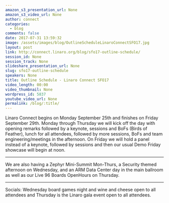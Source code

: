 ```yaml
---
amazon_s3_presentation_url: None
amazon_s3_video_url: None
author: connect
categories:
  - blog
comments: false
date: 2017-07-31 13:59:32
image: /assets/images/blog/OutlineScheduleLinaroConnectSFO17.jpg
layout: post
link: http://connect.linaro.org/blog/sfo17-outline-schedule/
session_id: None
session_track: None
slideshare_presentation_url: None
slug: sfo17-outline-schedule
speakers: None
title: Outline Schedule - Linaro Connect SFO17
video_length: 00:00
video_thumbnail: None
wordpress_id: 5837
youtube_video_url: None
permalink: /blog/:title/
---
```


Linaro Connect begins on Monday September 25th and finishes on Friday September 29th. Monday through Thursday we will kick off the day with opening remarks followed by a keynote, sessions and BoFs (Birds of Feather), lunch for all attendees, followed by more sessions, BoFs and team engineering/meetings in the afternoon. On Friday we will hold a panel instead of a keynote, followed by sessions and then our usual Demo Friday showcase will begin at noon.

---

We are also having a Zephyr Mini-Summit Mon-Thurs, a Security themed afternoon on Wednesday, and an ARM Data Center day in the main ballroom as well as our Live 96 Boards OpenHours on Thursday.

---

Socials: Wednesday board games night and wine and cheese open to all attendees and Thursday is the Linaro gala event open to all attendees.
